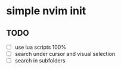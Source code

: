 # simple nvim init


## TODO
- [ ] use lua scripts 100%
- [ ] search under cursor and visual selection
- [ ] search in subfolders
